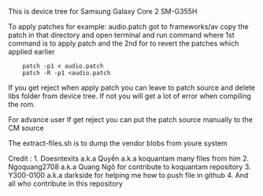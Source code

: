 This is device tree for Samsung Galaxy Core 2 SM-G355H

To apply patches 
for example:  audio.patch
 got to frameworks/av  copy the patch in that directory and open 
terminal and run command 
where 1st command is to apply patch and 
the 2nd for to revert the patches which applied earlier

		patch -p1 < audio.patch
		patch -R -p1 <audio.patch

If you get reject when apply patch you can leave to patch source and delete libs folder from device tree. If not you will get a lot of error when compiling the rom.

For advance user If get reject you can put the patch source manually to the CM source


The extract-files.sh is to dump the vendor blobs from youre system


Credit :
	1. Doesntexits a.k.a Quyền a.k.a koquantam many files from him
	2. Ngoquang2708 a.k.a Quang Ngô for contribute to koquantam repository
	3. Y300-0100 a.k.a darkside for helping me how to push file in github
	4. And all who contribute in this repository


